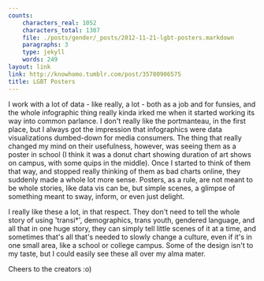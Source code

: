 ```yaml
---
counts:
    characters_real: 1052
    characters_total: 1307
    file: ./posts/gender/_posts/2012-11-21-lgbt-posters.markdown
    paragraphs: 3
    type: jekyll
    words: 249
layout: link
link: http://knowhomo.tumblr.com/post/35780906575
title: LGBT Posters
---
```


I work with a lot of data - like really, a lot - both as a job and for funsies, and the whole infographic thing really kinda irked me when it started working its way into common parlance. I don't really like the portmanteau, in the first place, but I always got the impression that infographics were data visualizations dumbed-down for media consumers.  The thing that really changed my mind on their usefulness, however, was seeing them as a poster in school (I think it was a donut chart showing duration of art shows on campus, with some quips in the middle).  Once I started to think of them that way, and stopped really thinking of them as bad charts online, they suddenly made a whole lot more sense.  Posters, as a rule, are not meant to be whole stories, like data vis can be, but simple scenes, a glimpse of something meant to sway, inform, or even just delight.

I really like these a lot, in that respect.  They don't need to tell the whole story of using 'transi\*', demographics, trans youth, gendered language, and all that in one huge story, they can simply tell little scenes of it at a time, and sometimes that's all that's needed to slowly change a culture, even if it's in one small area, like a school or college campus.  Some of the design isn't to my taste, but I could easily see these all over my alma mater.

Cheers to the creators :o)
